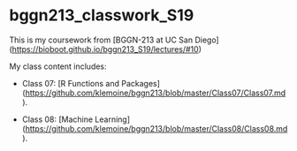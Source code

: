 # bggn213_classwork_S19

This is my coursework from [BGGN-213 at UC San Diego] (https://bioboot.github.io/bggn213_S19/lectures/#10)

My class content includes:

- Class 07: [R Functions and Packages] 
(https://github.com/klemoine/bggn213/blob/master/Class07/Class07.md). 

- Class 08: [Machine Learning] 
(https://github.com/klemoine/bggn213/blob/master/Class08/Class08.md).

